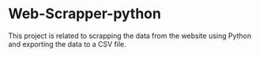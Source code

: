 # Web-Scrapper-python
This project is related to scrapping the data from the website using Python and exporting the data to a CSV file.
